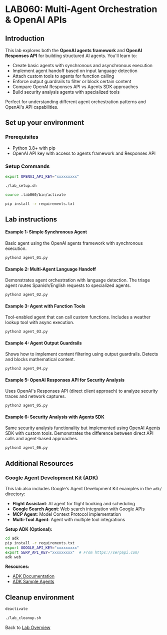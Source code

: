 # LAB060: Multi-Agent Orchestration & OpenAI APIs
## Introduction
This lab explores both the **OpenAI agents framework** and **OpenAI Responses API** for building structured AI agents. You'll learn to:
- Create basic agents with synchronous and asynchronous execution
- Implement agent handoff based on input language detection
- Attach custom tools to agents for function calling  
- Enforce output guardrails to filter or block certain content
- Compare OpenAI Responses API vs Agents SDK approaches
- Build security analysis agents with specialized tools

Perfect for understanding different agent orchestration patterns and OpenAI's API capabilities.
## Set up your environment
### Prerequisites
- Python 3.8+ with pip  
- OpenAI API key with access to agents framework and Responses API

### Setup Commands
```bash
export OPENAI_API_KEY="xxxxxxxxx"
```
```bash
./lab_setup.sh
```
```bash
source .lab060/bin/activate
```
```bash
pip install -r requirements.txt
```

## Lab instructions

#### Example 1: Simple Synchronous Agent
Basic agent using the OpenAI agents framework with synchronous execution.
```bash
python3 agent_01.py
```

#### Example 2: Multi-Agent Language Handoff  
Demonstrates agent orchestration with language detection. The triage agent routes Spanish/English requests to specialized agents.
```bash
python3 agent_02.py
```

#### Example 3: Agent with Function Tools
Tool-enabled agent that can call custom functions. Includes a weather lookup tool with async execution.
```bash
python3 agent_03.py
```

#### Example 4: Agent Output Guardrails
Shows how to implement content filtering using output guardrails. Detects and blocks mathematical content.
```bash
python3 agent_04.py
```

#### Example 5: OpenAI Responses API for Security Analysis
Uses OpenAI's Responses API (direct client approach) to analyze security traces and network captures.
```bash
python3 agent_05.py
```

#### Example 6: Security Analysis with Agents SDK
Same security analysis functionality but implemented using OpenAI Agents SDK with custom tools. Demonstrates the difference between direct API calls and agent-based approaches.
```bash
python3 agent_06.py
```
## Additional Resources

### Google Agent Development Kit (ADK)
This lab also includes Google's Agent Development Kit examples in the `adk/` directory:
- **Flight Assistant**: AI agent for flight booking and scheduling  
- **Google Search Agent**: Web search integration with Google APIs
- **MCP Agent**: Model Context Protocol implementation
- **Multi-Tool Agent**: Agent with multiple tool integrations

**Setup ADK (Optional):**
```bash
cd adk
pip install -r requirements.txt
export GOOGLE_API_KEY="xxxxxxxxx"
export SERP_API_KEY="xxxxxxxxx"  # From https://serpapi.com/
adk web
```

**Resources:**
- [ADK Documentation](https://google.github.io/adk-docs/get-started/quickstart/)
- [ADK Sample Agents](https://github.com/google/adk-samples)

## Cleanup environment
```bash
deactivate
```
```bash
./lab_cleanup.sh
```

Back to [Lab Overview](https://github.com/kubiosec-agentic/agentic-labs/blob/master/README.md#-lab-overview)
